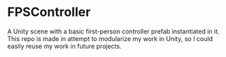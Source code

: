# FPSController
A Unity scene with a basic first-person controller prefab instantiated in it. This repo is made in attempt to modularize my work in Unity, so I could easily reuse my work in future projects.
